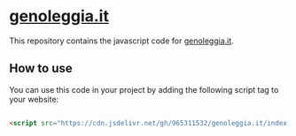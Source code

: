 # [genoleggia.it](https://genoleggia.it)

This repository contains the javascript code for [genoleggia.it](https://genoleggia.it).

## How to use

You can use this code in your project by adding the following script tag to your website:

```html

<script src="https://cdn.jsdelivr.net/gh/965311532/genoleggia.it/index.js"></script>
```
